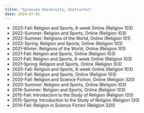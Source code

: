 ```yaml
---
title: "Syracuse University, Instructor"
date: 2024-07-02
---
```

- 2023-Fall: Religion and Sports, 8-week Online (Religion 103)
- 2022-Summer: Religion and Sports, Online (Religion 103)
- 2022-Summer: Religions of the World, Online (Religion 101)
- 2022-Spring: Religion and Sports, Online (Religion 103)
- 2021-Winter: Religions of the World, Online (Religion 101)
- 2021-Fall: Religion and Sports, Online (Religion 103)
- 2021-Fall: Religion and Sports, 8-week Online (Religion 103)
- 2021-Spring: Religion and Sports, Online (Religion 103)
- 2020-Fall: Religion and Sports, 8-week Online (Religion 103)
- 2020-Fall: Religion and Sports, Online (Religion 103)
- 2020-Fall: Religion and Science Fiction, Online (Religion 320)
- 2020-Summer: Religion and Sports, Online (Religion 103)
- 2019-Summer: Religion and Sports, Online (Religion 103)
- 2015-Fall: Introduction to the Study of Religion (Religion 120)
- 2015-Spring: Introduction to the Study of Religion (Religion 120)
- 2014-Fall: Religion in Science Fiction (Religion 320)

